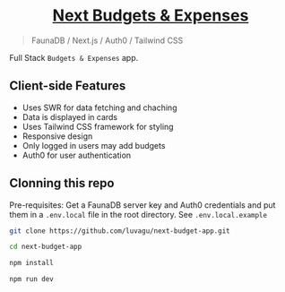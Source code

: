 <p align="center">
  <a href="https://next-budget-app-three.vercel.app/">
    <h1 align="center">Next Budgets & Expenses</h1>
  </a>
</p>

> FaunaDB / Next.js / Auth0 / Tailwind CSS

Full Stack `Budgets & Expenses` app.

## Client-side Features

- Uses SWR for data fetching and chaching
- Data is displayed in cards
- Uses Tailwind CSS framework for styling
- Responsive design
- Only logged in users may add budgets
- Auth0 for user authentication

## Clonning this repo

Pre-requisites: Get a FaunaDB server key and Auth0 credentials and put them in a `.env.local` file in the root directory. See `.env.local.example`

```bash
git clone https://github.com/luvagu/next-budget-app.git

cd next-budget-app

npm install

npm run dev
```
